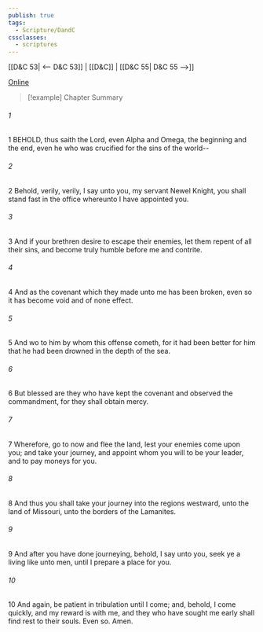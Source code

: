 ```yaml
---
publish: true
tags:
  - Scripture/DandC
cssclasses:
  - scriptures
---
```

[[D&C 53| <-- D&C 53]] | [[D&C]] | [[D&C 55| D&C 55 -->]]

[Online](https://churchofjesuschrist.org/study/scriptures/dc-testament/dc/54?lang=eng)

>[!example] Chapter Summary
>
###### 1
1 BEHOLD, thus saith the Lord, even Alpha and Omega, the beginning and the end, even he who was crucified for the sins of the world--
###### 2
2 Behold, verily, verily, I say unto you, my servant Newel Knight, you shall stand fast in the office whereunto I have appointed you.
###### 3
3 And if your brethren desire to escape their enemies, let them repent of all their sins, and become truly humble before me and contrite.
###### 4
4 And as the covenant which they made unto me has been broken, even so it has become void and of none effect.
###### 5
5 And wo to him by whom this offense cometh, for it had been better for him that he had been drowned in the depth of the sea.
###### 6
6 But blessed are they who have kept the covenant and observed the commandment, for they shall obtain mercy.
###### 7
7 Wherefore, go to now and flee the land, lest your enemies come upon you; and take your journey, and appoint whom you will to be your leader, and to pay moneys for you.
###### 8
8 And thus you shall take your journey into the regions westward, unto the land of Missouri, unto the borders of the Lamanites.
###### 9
9 And after you have done journeying, behold, I say unto you, seek ye a living like unto men, until I prepare a place for you.
###### 10
10 And again, be patient in tribulation until I come; and, behold, I come quickly, and my reward is with me, and they who have sought me early shall find rest to their souls. Even so. Amen.




